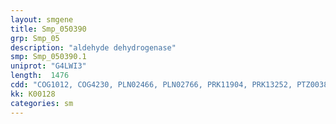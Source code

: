```yaml
---
layout: smgene
title: Smp_050390
grp: Smp_05
description: "aldehyde dehydrogenase"
smp: Smp_050390.1
uniprot: "G4LWI3"
length:  1476
cdd: "COG1012, COG4230, PLN02466, PLN02766, PRK11904, PRK13252, PTZ00381, TIGR01804, TIGR02278, cd07141, cl11961, pfam00171"
kk: K00128
categories: sm
---
```

